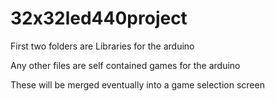# 32x32led440project
First two folders are Libraries for the arduino

Any other files are self contained games for the arduino
  
These will be merged eventually into a game selection screen
